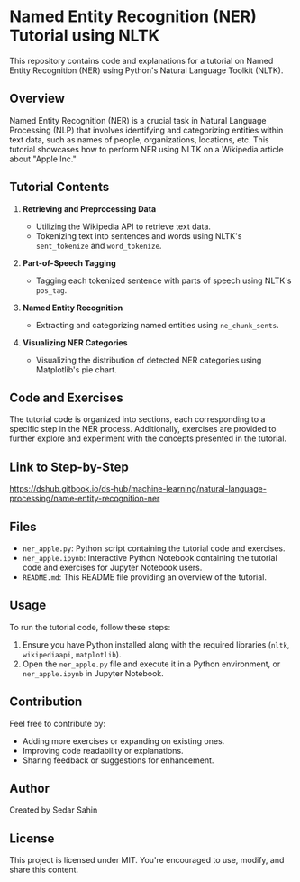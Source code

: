 # Named Entity Recognition (NER) Tutorial using NLTK

This repository contains code and explanations for a tutorial on Named Entity Recognition (NER) using Python's Natural Language Toolkit (NLTK).

## Overview

Named Entity Recognition (NER) is a crucial task in Natural Language Processing (NLP) that involves identifying and categorizing entities within 
text data, such as names of people, organizations, locations, etc. This tutorial showcases how to perform NER using NLTK on a Wikipedia article about "Apple Inc."

## Tutorial Contents

1. **Retrieving and Preprocessing Data**
   - Utilizing the Wikipedia API to retrieve text data.
   - Tokenizing text into sentences and words using NLTK's `sent_tokenize` and `word_tokenize`.

2. **Part-of-Speech Tagging**
   - Tagging each tokenized sentence with parts of speech using NLTK's `pos_tag`.

3. **Named Entity Recognition**
   - Extracting and categorizing named entities using `ne_chunk_sents`.

4. **Visualizing NER Categories**
   - Visualizing the distribution of detected NER categories using Matplotlib's pie chart.

## Code and Exercises

The tutorial code is organized into sections, each corresponding to a specific step in the NER process. 
Additionally, exercises are provided to further explore and experiment with the concepts presented in the tutorial.

## Link to Step-by-Step

https://dshub.gitbook.io/ds-hub/machine-learning/natural-language-processing/name-entity-recognition-ner


## Files

- `ner_apple.py`: Python script containing the tutorial code and exercises.
- `ner_apple.ipynb`: Interactive Python Notebook containing the tutorial code and exercises for Jupyter Notebook users.
- `README.md`: This README file providing an overview of the tutorial.

## Usage

To run the tutorial code, follow these steps:

1. Ensure you have Python installed along with the required libraries (`nltk`, `wikipediaapi`, `matplotlib`).
2. Open the `ner_apple.py` file and execute it in a Python environment, or `ner_apple.ipynb` in Jupyter Notebook.


## Contribution

Feel free to contribute by:
- Adding more exercises or expanding on existing ones.
- Improving code readability or explanations.
- Sharing feedback or suggestions for enhancement.

## Author

Created by Sedar Sahin

## License

This project is licensed under MIT. You're encouraged to use, modify, and share this content.
